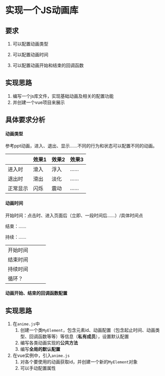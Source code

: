 # 实现一个JS动画库

## 要求

1. 可以配置动画类型

2. 可以配置动画时间

3. 可以配置动画开始和结束的回调函数

## 实现思路
1. 编写一个js库文件，实现基础动画及相关的配置功能
2. 并创建一个vue项目来展示

## 具体要求分析

#### 动画类型

参考ppt动画，进入、退出、显示……不同的行为和状态可以配置不同的动画。

|          | 效果1 | 效果2 | 效果3 |
| -------- | ----- | ----- | ----- |
| 进入时   | 滑入  | 浮入  | ……    |
| 退出时   | 滑出  | 淡化  | ……    |
| 正常显示 | 闪烁  | 震动  | ……    |

#### 动画时间

开始时间：点击时、进入页面后（立即、一段时间后……）/具体时间点

结束：……

持续：……

|          |      |      |      |
| -------- | ---- | ---- | ---- |
| 开始时间 |      |      |      |
| 结束时间 |      |      |      |
| 持续时间 |      |      |      |
| 循环？   |      |      |      |

#### 动画开始、结束的回调函数配置

## 实现思路

1. 在`anime.js`中
   1. 创建一个类`MyElement`，包含元素id、动画配置（包含起止时间、动画类型、回调函数等等）等信息（**私有成员**），设置默认配置
   2. 编写各类动画实现的**公共方法**
   3. 编写**全局的默认配置**
2. 在vue实例中，引入`anime.js`
   1. 对各个要使用的动画获取id，并创建一个新的`MyElement`对象
   2. 可以手动配置属性

